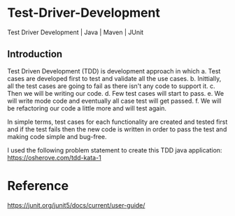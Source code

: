 # Test-Driver-Development
Test Driver Development | Java | Maven | JUnit

## Introduction
Test Driven Development (TDD) is development approach in which 
 a. Test cases are developed first to test and validate all the use cases. 
 b. Inittially, all the test cases are going to fail as there isn't any code to support it.
 c. Then we will be writing our code.
 d. Few test cases will start to pass.
 e. We will write mode code and eventually all case test will get passed.
 f. We will be refactoring our code a little more and will test again.
 
In simple terms, test cases for each functionality are created and tested first and if the test fails then the new code is written in order to pass the test and making code simple and bug-free.

I used the following problem statement to create this TDD java application: https://osherove.com/tdd-kata-1



# Reference
https://junit.org/junit5/docs/current/user-guide/
